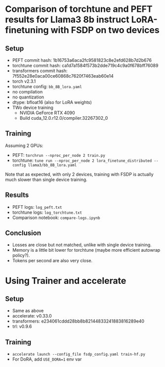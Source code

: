 # Comparison of torchtune and PEFT results for Llama3 8b instruct LoRA-finetuning with FSDP on two devices

## Setup

- PEFT commit hash: 1b16753a6aca2fc9581823c8e2efd628b7d2b676
- torchtune commit hash: ca1d7a1584f573b2dde719c4c9a0f678bff76089
- transformers commit hash: 7f552e28e0aca00ce60868c7620f7463eab60e14
- torch v2.3.1
- torchtune config: `bb_8B_lora.yaml`
- no compilation
- no quantization
- dtype: bfloat16 (also for LoRA weights)
- TWo device training
  - NVIDIA GeForce RTX 4090
  - Build cuda_12.0.r12.0/compiler.32267302_0

## Training

Assuming 2 GPUs:

- PEFT: `torchrun --nproc_per_node 2 train.py`
- torchtune: `tune run --nproc_per_node 2 lora_finetune_distributed --config llama3/bb_8B_lora.yaml`

Note that as expected, with only 2 devices, training with FSDP is actually much slower than single device training.

## Results

- PEFT logs: `log_peft.txt`
- torchtune logs: `log_torchtune.txt`
- Comparison notebook: `compare-logs.ipynb`

## Conclusion

- Losses are close but not matched, unlike with single device training.
- Memory is a little bit lower for torchtune (maybe more efficient autowrap policy?).
- Tokens per second are also very close.

# Using Trainer and accelerate

## Setup

- Same as above
- accelerate: v0.33.0
- transformers: e234061cddd28bb8b82144833241883816289e40
- trl: v0.9.6

## Training

- `accelerate launch --config_file fsdp_config.yaml train-hf.py`
- For DoRA, add `USE_DORA=1` env var
